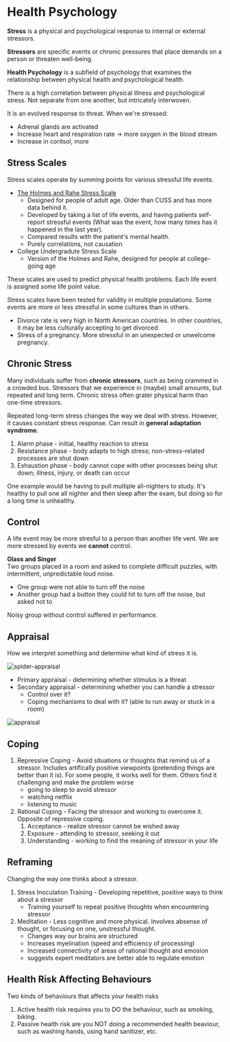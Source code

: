 # Health Psychology

**Stress** is a physical and psychological response to internal or external stressors.

**Stressors** are specific events or chronic pressures that place demands on a person or threaten well-being.

**Health Psychology** is a subfield of psychology that examines the relationship between physical health and psychological health.

There is a high correlation between physical illness and psychological stress. Not separate from one another, but intricately interwoven.

It is an evolved response to threat. When we're stressed:
* Adrenal glands are activated
* Increase heart and respiration rate -> more oxygen in the blood stream
* Increase in coritsol, more 

## Stress Scales
Stress scales operate by summing points for various stressful life events.
* [The Holmes and Rahe Stress Scale](http://bit.ly/28XuQEq)
	* Designed for people of adult age. Older than CUSS and has more data behind it.
	* Developed by taking a list of life events, and having patients self-report stressful events (What was the event, how many times has it happened in the last year).
	* Compared results with the patient's mental health.
	* Purely correlations, not causation
* College Undergradute Stress Scale
	* Version of the Holmes and Rahe, designed for people at college-going age

These scales are used to predict physical health problems. Each life event is assigned some life point value.

Stress scales have been tested for validity in multiple populations. Some events are more or less stressful in some cultures than in others.
* Divorce rate is very high in North American countries. In other countries, it may be less culturally accepting to get divorced.
* Stress of a pregnancy. More stressful in an unexpected or unwelcome pregnancy.


## Chronic Stress
Many individuals suffer from **chronic stressors**, such as being crammed in a crowded bus. Stressors that we experience in (maybe) small amounts, but repeated and long term. Chronic stress often grater physical harm than one-time stressors.

Repeated long-term stress changes the way we deal with stress. However, it causes constant stress response. Can result in **general adaptation syndrome**.
1. Alarm phase - initial, healthy reaction to stress
2. Resistance phase - body adapts to high stress; non-stress-related processes are shut down
3. Exhaustion phase - body cannot cope with other processes being shut down; illness, injury, or death can occur

One example would be having to pull multiple all-nighters to study. It's healthy to pull one all nighter and then sleep after the exam, but doing so for a long time is unhealthy.

## Control
A life event may be more stresful to a person than another life vent. We are more stressed by events we **cannot** control. 

**Glass and Singer**  
Two groups placed in a room and asked to complete difficult puzzles, with intermittent, unpredictable loud noise.
* One group were not able to turn off the noise
* Another group had a button they could hit to turn off the noise, but asked not to

Noisy group without control suffered in performance.

## Appraisal
How we interpret something and determine what kind of stress it is.

![spider-appraisal](spider-appraisal.png)

* Primary appraisal - determining whether stimulus is a threat
* Secondary appraisal - determining whether you can handle a stressor
	* Control over it?
	* Coping mechanisms to deal with it? (able to run away or stuck in a room)

![appraisal](appraisal.png)

## Coping
1. Repressive Coping - Avoid situations or thoughts that remind us of a stressor. Includes artifically positive viewpoints (pretending things are better than it is). For some people, it works well for them. Others find it challenging and make the problem worse
	* going to sleep to avoid stressor
	* watching netflix
	* listening to music
2. Rational Coping - Facing the stressor and working to overcome it. Opposite of repressive coping.
	1. Acceptance - realize stressor cannot be wished away
	2. Exposure - attending to stressor, seeking it out
	3. Understanding - working to find the meaning of stressor in your life

## Reframing
Changing the way one thinks about a stressor.

1. Stress Inoculation Training - Developing repetitive, positive ways to think about a stressor
	* Training yourself to repeat positive thoughts when encountering stressor
2. Meditation - Less cognitive and more physical. Involves absense of thought, or focusing on one, unstressful thought. 
	* Changes way our brains are structured
	* Increases myelination (speed and efficiency of processing)
	* Increased connectivity of areas of rational thought and emosion
	* suggests expert meditators are better able to regulate emotion


## Health Risk Affecting Behaviours
Two kinds of behaviours that affects your health risks
1. Active health risk requires you to DO the behaviour, such as smoking, biking. 
2. Passive health risk are you NOT doing a recommended health beaviour, such as washing hands, using hand sanitizer, etc.


